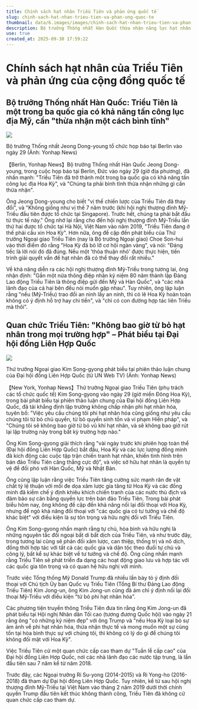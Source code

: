 ```yaml
---
title: Chính sách hạt nhân Triều Tiên và phản ứng quốc tế
slug: chinh-sach-hat-nhan-trieu-tien-va-phan-ung-quoc-te
thumbnail: data/6.images/images/chinh-sach-hat-nhan-trieu-tien-va-phan-ung-quoc-te.webp
description: Bộ trưởng Thống nhất Hàn Quốc thừa nhận năng lực hạt nhân tấn công Mỹ của Triều Tiên. Triều Tiên khẳng định tại Liên Hợp Quốc sẽ không từ bỏ vũ khí hạt nhân, đồng thời gợi mở khả năng đối thoại nếu được tôn trọng.
use: true
created_at: 2025-09-30 17:59:22
---
```


# Chính sách hạt nhân của Triều Tiên và phản ứng của cộng đồng quốc tế

## Bộ trưởng Thống nhất Hàn Quốc: Triều Tiên là một trong ba quốc gia có khả năng tấn công lục địa Mỹ, cần "thừa nhận một cách bình tĩnh"

![](/images/20250930-00503325-yonh-000-2-view.webp)

Bộ trưởng Thống nhất Jeong Dong-young tổ chức họp báo tại Berlin vào ngày 29 (Ảnh: Yonhap News)

【Berlin, Yonhap News】Bộ trưởng Thống nhất Hàn Quốc Jeong Dong-young, trong cuộc họp báo tại Berlin, Đức vào ngày 29 (giờ địa phương), đã nhấn mạnh: "Triều Tiên đã trở thành một trong ba quốc gia có khả năng tấn công lục địa Hoa Kỳ", và "Chúng ta phải bình tĩnh thừa nhận những gì cần thừa nhận".

Ông Jeong Dong-young cho biết "vị thế chiến lược của Triều Tiên đã thay đổi", và "Không giống như vị thế 7 năm trước (khi hội nghị thượng đỉnh Mỹ-Triều đầu tiên được tổ chức tại Singapore). Trước hết, chúng ta phải bắt đầu từ thực tế này." Ông nhớ lại rằng cho đến hội nghị thượng đỉnh Mỹ-Triều lần thứ hai được tổ chức tại Hà Nội, Việt Nam vào năm 2019, "Triều Tiên đang ở thế phải cầu xin Hoa Kỳ". Hơn nữa, ông đề cập đến phát biểu của Thứ trưởng Ngoại giao Triều Tiên (nay là Bộ trưởng Ngoại giao) Choe Son-hui vào thời điểm đó rằng "Hoa Kỳ đã bỏ lỡ cơ hội ngàn vàng", và nói: "Đáng tiếc là lời nói đó đã đúng. Nếu một 'thỏa thuận nhỏ' được thực hiện, tiến trình giải quyết vấn đề hạt nhân đã có thể thay đổi rất nhiều."

Về khả năng diễn ra các hội nghị thượng đỉnh Mỹ-Triều trong tương lai, ông nhận định: "Gần một nửa thông điệp nhân kỷ niệm 80 năm thành lập Đảng Lao động Triều Tiên là thông điệp gửi đến Mỹ và Hàn Quốc", và "các nhà lãnh đạo của cả hai bên đều nói muốn gặp nhau". Tuy nhiên, ông lập luận rằng "nếu (Mỹ-Triều) trao đổi an ninh lấy an ninh, thì có lẽ Hoa Kỳ hoàn toàn không có ý định hỗ trợ hay chi tiền", và "chỉ có con đường hợp tác liên Triều mà thôi".

## Quan chức Triều Tiên: "Không bao giờ từ bỏ hạt nhân trong mọi trường hợp" – Phát biểu tại Đại hội đồng Liên Hợp Quốc

![](/images/20250930-00503322-yonh-000-2-view.webp)

Thứ trưởng Ngoại giao Kim Song-gyong phát biểu tại phiên thảo luận chung của Đại hội đồng Liên Hợp Quốc (từ UN Web TV) (Ảnh: Yonhap News)

【New York, Yonhap News】Thứ trưởng Ngoại giao Triều Tiên (phụ trách các tổ chức quốc tế) Kim Song-gyong vào ngày 29 (giờ miền Đông Hoa Kỳ), trong bài phát biểu tại phiên thảo luận chung của Đại hội đồng Liên Hợp Quốc, đã tái khẳng định lập trường không chấp nhận phi hạt nhân hóa, tuyên bố: "Việc yêu cầu chúng tôi phi hạt nhân hóa cũng giống như yêu cầu chúng tôi từ bỏ chủ quyền, từ bỏ quyền sinh tồn và vi phạm Hiến pháp", và "Chúng tôi sẽ không bao giờ từ bỏ vũ khí hạt nhân, và sẽ không bao giờ rút lại lập trường này trong bất kỳ trường hợp nào."

Ông Kim Song-gyong giải thích rằng "vài ngày trước khi phiên họp toàn thể (Đại hội đồng Liên Hợp Quốc) bắt đầu, Hoa Kỳ và các lực lượng đồng minh đã kích động các cuộc tập trận chiến tranh hạt nhân, khiến tình hình trên bán đảo Triều Tiên căng thẳng cực độ", và việc sở hữu hạt nhân là quyền tự vệ để đối phó với Hàn Quốc, Mỹ và Nhật Bản.

Ông cũng lập luận rằng việc Triều Tiên tăng cường sức mạnh răn đe vật chất tỷ lệ thuận với mối đe dọa xâm lược gia tăng từ Hoa Kỳ và các đồng minh đã kiềm chế ý định khiêu khích chiến tranh của các nước thù địch và đảm bảo sự cân bằng quyền lực trên bán đảo Triều Tiên. Trong bài phát biểu hôm nay, ông không đề cập đến khả năng nối lại đối thoại với Hoa Kỳ, nhưng để ngỏ khả năng đối thoại với "các quốc gia có tư tưởng và chế độ khác biệt" với điều kiện là sự tôn trọng và hữu nghị đối với Triều Tiên.

Ông Kim Song-gyong nhấn mạnh rằng tự chủ, hòa bình và hữu nghị là những nguyên tắc đối ngoại bất di bất dịch của Triều Tiên, và như trước đây, trong tương lai cũng sẽ phản đối xâm lược, can thiệp, thống trị và nô dịch, đồng thời hợp tác với tất cả các quốc gia và dân tộc theo đuổi tự chủ và công lý, bất kể sự khác biệt về tư tưởng và chế độ. Ông cũng nhấn mạnh rằng Triều Tiên sẽ phát triển đa dạng các hoạt động giao lưu và hợp tác với các quốc gia tôn trọng và có quan hệ hữu nghị với mình.

Trước việc Tổng thống Mỹ Donald Trump đã nhiều lần bày tỏ ý định đối thoại với Chủ tịch Ủy ban Quốc vụ Triều Tiên (Tổng Bí thư Đảng Lao động Triều Tiên) Kim Jong-un, ông Kim Jong-un cũng đã ám chỉ ý định nối lại đối thoại Mỹ-Triều với điều kiện "từ bỏ phi hạt nhân hóa".

Các phương tiện truyền thông Triều Tiên đưa tin rằng ông Kim Jong-un đã phát biểu tại Hội nghị Nhân dân Tối cao (tương đương Quốc hội) vào ngày 21 rằng ông "có những kỷ niệm đẹp" với ông Trump và "nếu Hoa Kỳ loại bỏ sự ám ảnh về phi hạt nhân hóa, thừa nhận thực tế và mong muốn một sự cùng tồn tại hòa bình thực sự với chúng tôi, thì không có lý do gì để chúng tôi không đối mặt với Hoa Kỳ".

Việc Triều Tiên cử một quan chức cấp cao tham dự "Tuần lễ cấp cao" của Đại hội đồng Liên Hợp Quốc, nơi các nhà lãnh đạo các nước tập trung, là lần đầu tiên sau 7 năm kể từ năm 2018.

Trước đây, các Ngoại trưởng Ri Su-yong (2014-2015) và Ri Yong-ho (2016-2018) đã tham dự Đại hội đồng Liên Hợp Quốc. Tuy nhiên, kể từ sau hội nghị thượng đỉnh Mỹ-Triều tại Việt Nam vào tháng 2 năm 2019 dưới thời chính quyền Trump đầu tiên kết thúc không thành công, Triều Tiên đã không cử quan chức cấp cao tham dự.